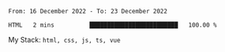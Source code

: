 <!--START_SECTION:waka-->

```text
From: 16 December 2022 - To: 23 December 2022

HTML   2 mins          █████████████████████████   100.00 %
```

<!--END_SECTION:waka-->
My Stack: `html, css, js, ts, vue`
